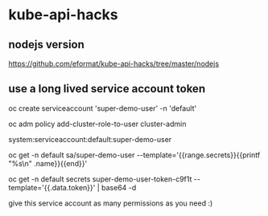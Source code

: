 # kube-api-hacks

## nodejs version

https://github.com/eformat/kube-api-hacks/tree/master/nodejs

## use a long lived service account token

oc create serviceaccount 'super-demo-user' -n 'default' 

oc adm policy add-cluster-role-to-user cluster-admin 

system:serviceaccount:default:super-demo-user 

oc get -n default sa/super-demo-user --template='{{range.secrets}}{{printf "%s\n" .name}}{{end}}' 

oc get -n default secrets super-demo-user-token-c9f1t --template='{{.data.token}}' | base64 -d 

give this service account as many permissions as you need :)


